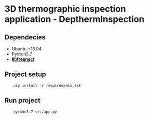 # 3D thermographic inspection application - DepthermInspection


## Dependecies
* Ubuntu +18.04
* Python3.7
* **[libfreenect](https://github.com/OpenKinect/libfreenect)**

## Project setup
```
    pip install -r requirements.txt
```

## Run project
```
    python3.7 src/app.py
```